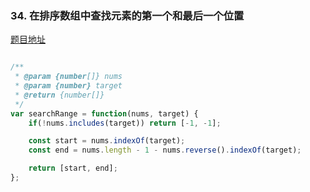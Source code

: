 ### 34. 在排序数组中查找元素的第一个和最后一个位置

[题目地址](https://leetcode-cn.com/problems/find-first-and-last-position-of-element-in-sorted-array/)

```javascript

/**
 * @param {number[]} nums
 * @param {number} target
 * @return {number[]}
 */
var searchRange = function(nums, target) {
    if(!nums.includes(target)) return [-1, -1];

    const start = nums.indexOf(target);
    const end = nums.length - 1 - nums.reverse().indexOf(target);

    return [start, end];
};

```